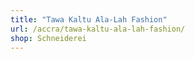 ```yaml
---
title: "Tawa Kaltu Ala-Lah Fashion"
url: /accra/tawa-kaltu-ala-lah-fashion/
shop: Schneiderei
---
```

